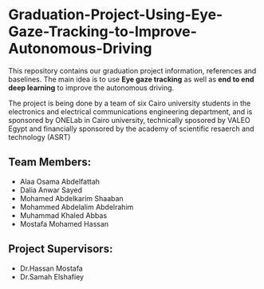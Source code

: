 # Graduation-Project-Using-Eye-Gaze-Tracking-to-Improve-Autonomous-Driving
This repository contains our graduation project information, references and baselines.
The main idea is to use **Eye gaze tracking** as well as **end to end deep learning** to improve the autonomous driving.

The project is being done by a team of six Cairo university students in the electronics and electrical communications engineering department, and is sponsored by ONELab in Cairo university, technically sposored by VALEO Egypt and financially sponsored by the academy of scientific resaerch and technology (ASRT)

## Team Members:
- Alaa Osama Abdelfattah
- Dalia Anwar Sayed
- Mohamed Abdelkarim Shaaban
- Mohammed Abdelalim Abdelrahim
- Muhammad Khaled Abbas
- Mostafa Mohamed Hassan

## Project Supervisors:
- Dr.Hassan Mostafa
- Dr.Samah Elshafiey
